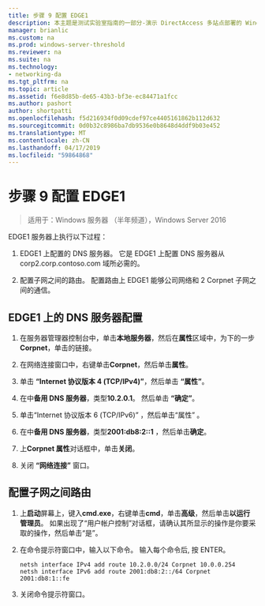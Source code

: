 ```yaml
---
title: 步骤 9 配置 EDGE1
description: 本主题是测试实验室指南的一部分-演示 DirectAccess 多站点部署的 Windows Server 2016
manager: brianlic
ms.custom: na
ms.prod: windows-server-threshold
ms.reviewer: na
ms.suite: na
ms.technology:
- networking-da
ms.tgt_pltfrm: na
ms.topic: article
ms.assetid: f6e8d85b-de65-43b3-bf3e-ec84471a1fcc
ms.author: pashort
author: shortpatti
ms.openlocfilehash: f5d216934f0d09cdef97ce4405161862b112d632
ms.sourcegitcommit: 0d0b32c8986ba7db9536e0b8648d4ddf9b03e452
ms.translationtype: MT
ms.contentlocale: zh-CN
ms.lasthandoff: 04/17/2019
ms.locfileid: "59864868"
---
```

# <a name="step-9-configure-edge1"></a>步骤 9 配置 EDGE1

>适用于：Windows 服务器 （半年频道），Windows Server 2016

EDGE1 服务器上执行以下过程：  
  
1. EDGE1 上配置的 DNS 服务器。 它是 EDGE1 上配置 DNS 服务器从 corp2.corp.contoso.com 域所必需的。  
  
2. 配置子网之间的路由。 配置路由上 EDGE1 能够公司网络和 2 Corpnet 子网之间的通信。  
  
## <a name="IPv6"></a>EDGE1 上的 DNS 服务器配置  
  
1.  在服务器管理器控制台中，单击**本地服务器**，然后在**属性**区域中，为下的一步**Corpnet**，单击的链接。  
  
2.  在网络连接窗口中，右键单击**Corpnet**，然后单击**属性**。  
  
3.  单击 **“Internet 协议版本 4 (TCP/IPv4)”**，然后单击 **“属性”**。  
  
4.  在中**备用 DNS 服务器**，类型**10.2.0.1**。 然后单击 **“确定”**。  
  
5.  单击“Internet 协议版本 6 (TCP/IPv6)” ，然后单击“属性” 。  
  
6.  在中**备用 DNS 服务器**，类型**2001:db8:2::1** ，然后单击**确定**。  
  
7.  上**Corpnet 属性**对话框中，单击**关闭**。  
  
8.  关闭 **“网络连接”** 窗口。  
  
## <a name="ConfigRouting"></a>配置子网之间路由  
  
1.  上**启动**屏幕上，键入**cmd.exe**，右键单击**cmd**，单击**高级**，然后单击**以运行管理员**。 如果出现了“用户帐户控制”对话框，请确认其所显示的操作是你要采取的操作，然后单击“是”。  
  
2.  在命令提示符窗口中，输入以下命令。 输入每个命令后, 按 ENTER。  
  
    ```  
    netsh interface IPv4 add route 10.2.0.0/24 Corpnet 10.0.0.254  
    netsh interface IPv6 add route 2001:db8:2::/64 Corpnet 2001:db8:1::fe  
    ```  
  
3.  关闭命令提示符窗口。  
  


